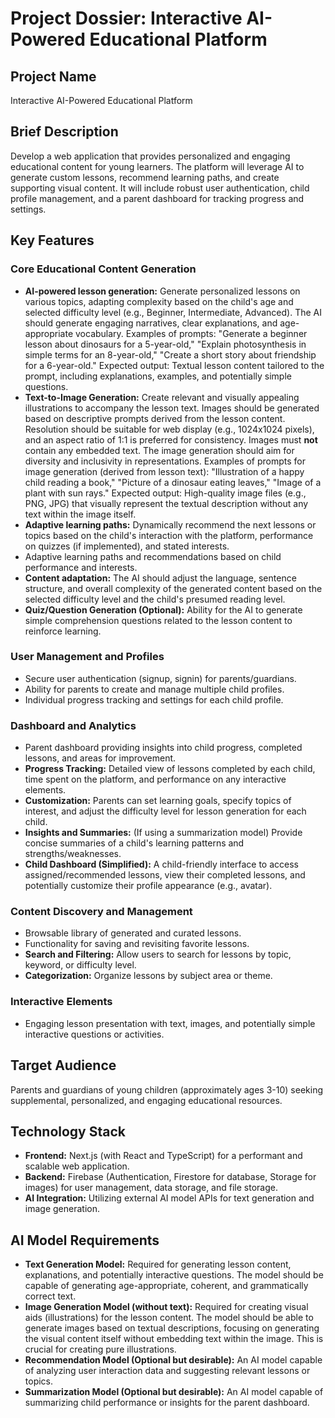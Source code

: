 # Project Dossier: Interactive AI-Powered Educational Platform

## Project Name
Interactive AI-Powered Educational Platform

## Brief Description
Develop a web application that provides personalized and engaging educational content for young learners. The platform will leverage AI to generate custom lessons, recommend learning paths, and create supporting visual content. It will include robust user authentication, child profile management, and a parent dashboard for tracking progress and settings.

## Key Features

### Core Educational Content Generation
- **AI-powered lesson generation:** Generate personalized lessons on various topics, adapting complexity based on the child's age and selected difficulty level (e.g., Beginner, Intermediate, Advanced). The AI should generate engaging narratives, clear explanations, and age-appropriate vocabulary. Examples of prompts: "Generate a beginner lesson about dinosaurs for a 5-year-old," "Explain photosynthesis in simple terms for an 8-year-old," "Create a short story about friendship for a 6-year-old." Expected output: Textual lesson content tailored to the prompt, including explanations, examples, and potentially simple questions.
- **Text-to-Image Generation:** Create relevant and visually appealing illustrations to accompany the lesson text. Images should be generated based on descriptive prompts derived from the lesson content. Resolution should be suitable for web display (e.g., 1024x1024 pixels), and an aspect ratio of 1:1 is preferred for consistency. Images must **not** contain any embedded text. The image generation should aim for diversity and inclusivity in representations. Examples of prompts for image generation (derived from lesson text): "Illustration of a happy child reading a book," "Picture of a dinosaur eating leaves," "Image of a plant with sun rays." Expected output: High-quality image files (e.g., PNG, JPG) that visually represent the textual description without any text within the image itself.
- **Adaptive learning paths:** Dynamically recommend the next lessons or topics based on the child's interaction with the platform, performance on quizzes (if implemented), and stated interests.
- Adaptive learning paths and recommendations based on child performance and interests.
- **Content adaptation:** The AI should adjust the language, sentence structure, and overall complexity of the generated content based on the selected difficulty level and the child's presumed reading level.
- **Quiz/Question Generation (Optional):** Ability for the AI to generate simple comprehension questions related to the lesson content to reinforce learning.

### User Management and Profiles
- Secure user authentication (signup, signin) for parents/guardians.
- Ability for parents to create and manage multiple child profiles.
- Individual progress tracking and settings for each child profile.

### Dashboard and Analytics
- Parent dashboard providing insights into child progress, completed lessons, and areas for improvement.
- **Progress Tracking:** Detailed view of lessons completed by each child, time spent on the platform, and performance on any interactive elements.
- **Customization:** Parents can set learning goals, specify topics of interest, and adjust the difficulty level for lesson generation for each child.
- **Insights and Summaries:** (If using a summarization model) Provide concise summaries of a child's learning patterns and strengths/weaknesses.
- **Child Dashboard (Simplified):** A child-friendly interface to access assigned/recommended lessons, view their completed lessons, and potentially customize their profile appearance (e.g., avatar).

### Content Discovery and Management
- Browsable library of generated and curated lessons.
- Functionality for saving and revisiting favorite lessons.
- **Search and Filtering:** Allow users to search for lessons by topic, keyword, or difficulty level.
- **Categorization:** Organize lessons by subject area or theme.

### Interactive Elements
- Engaging lesson presentation with text, images, and potentially simple interactive questions or activities.

## Target Audience
Parents and guardians of young children (approximately ages 3-10) seeking supplemental, personalized, and engaging educational resources.

## Technology Stack
- **Frontend:** Next.js (with React and TypeScript) for a performant and scalable web application.
- **Backend:** Firebase (Authentication, Firestore for database, Storage for images) for user management, data storage, and file storage.
- **AI Integration:** Utilizing external AI model APIs for text generation and image generation.

## AI Model Requirements
- **Text Generation Model:** Required for generating lesson content, explanations, and potentially interactive questions. The model should be capable of generating age-appropriate, coherent, and grammatically correct text.
- **Image Generation Model (without text):** Required for creating visual aids (illustrations) for the lesson content. The model should be able to generate images based on textual descriptions, focusing on generating the visual content itself without embedding text within the image. This is crucial for creating pure illustrations.
- **Recommendation Model (Optional but desirable):** An AI model capable of analyzing user interaction data and suggesting relevant lessons or topics.
- **Summarization Model (Optional but desirable):** An AI model capable of summarizing child performance or insights for the parent dashboard.